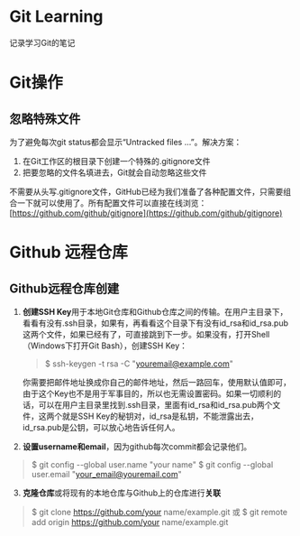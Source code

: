 Git Learning
============================
记录学习Git的笔记

# Git操作
## 忽略特殊文件
为了避免每次git status都会显示“Untracked files ...”。解决方案：

1. 在Git工作区的根目录下创建一个特殊的.gitignore文件
2. 把要忽略的文件名填进去，Git就会自动忽略这些文件

不需要从头写.gitignore文件，GitHub已经为我们准备了各种配置文件，只需要组合一下就可以使用了。所有配置文件可以直接在线浏览：[https://github.com/github/gitignore](https://github.com/github/gitignore)

# Github 远程仓库
## Github远程仓库创建

1.	**创建SSH Key**用于本地Git仓库和Github仓库之间的传输。在用户主目录下，看看有没有.ssh目录，如果有，再看看这个目录下有没有id_rsa和id_rsa.pub这两个文件，如果已经有了，可直接跳到下一步。如果没有，打开Shell（Windows下打开Git Bash），创建SSH Key：

	> $ ssh-keygen -t rsa -C "youremail@example.com" 

	你需要把邮件地址换成你自己的邮件地址，然后一路回车，使用默认值即可，由于这个Key也不是用于军事目的，所以也无需设置密码。如果一切顺利的话，可以在用户主目录里找到.ssh目录，里面有id_rsa和id_rsa.pub两个文件，这两个就是SSH Key的秘钥对，id_rsa是私钥，不能泄露出去，id_rsa.pub是公钥，可以放心地告诉任何人。

2.    **设置username和email**，因为github每次commit都会记录他们。
>  $ git config --global user.name "your name"
   $ git config --global user.email "your_email@youremail.com"

3.    **克隆仓库**或将现有的本地仓库与Github上的仓库进行**关联**
> $ git clone https://github.com/your name/example.git
  或 $ git remote add origin https://github.com/your name/example.git

